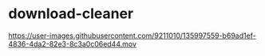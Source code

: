 # download-cleaner



https://user-images.githubusercontent.com/9211010/135997559-b69ad1ef-4836-4da2-82e3-8c3a0c06ed44.mov
